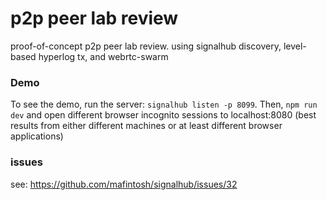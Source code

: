 # p2p peer lab review
proof-of-concept p2p peer lab review. using signalhub discovery, level-based
hyperlog tx, and webrtc-swarm

### Demo

To see the demo, run the server: `signalhub listen -p 8099`. Then, `npm run dev` and open different browser incognito sessions to localhost:8080 (best results from either different machines or at least different browser applications)

### issues

see: https://github.com/mafintosh/signalhub/issues/32
